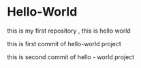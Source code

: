 # Hello-World
this is my first repository , this is hello world

this is first commit of hello-world project

this is second commit of hello - world project

